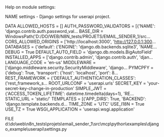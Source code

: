 Help on module settings:

NAME
    settings - Django settings for userapi project.

DATA
    ALLOWED_HOSTS = []
    AUTH_PASSWORD_VALIDATORS = [{'NAME': 'django.contrib.auth.password_val...
    BASE_DIR = WindowsPath('D:/DO/WEB/N8N_tests/PROJETS/EMAIL_SENDER_1/src...
    CORS_ALLOWED_ORIGINS = ['http://localhost:3000', 'http://127.0.0.1:300...
    DATABASES = {'default': {'ENGINE': 'django.db.backends.sqlite3', 'NAME...
    DEBUG = True
    DEFAULT_AUTO_FIELD = 'django.db.models.BigAutoField'
    INSTALLED_APPS = ['django.contrib.admin', 'django.contrib.auth', 'djan...
    LANGUAGE_CODE = 'en-us'
    MIDDLEWARE = ['django.middleware.security.SecurityMiddleware', 'django...
    PYMCPFY = {'debug': True, 'transport': {'host': 'localhost', 'port': 8...
    REST_FRAMEWORK = {'DEFAULT_AUTHENTICATION_CLASSES': ('rest_framework_s...
    ROOT_URLCONF = 'userapi.urls'
    SECRET_KEY = 'your-secret-key-change-in-production'
    SIMPLE_JWT = {'ACCESS_TOKEN_LIFETIME': datetime.timedelta(days=1), 'RE...
    STATIC_URL = 'static/'
    TEMPLATES = [{'APP_DIRS': True, 'BACKEND': 'django.template.backends.d...
    TIME_ZONE = 'UTC'
    USE_I18N = True
    USE_TZ = True
    WSGI_APPLICATION = 'userapi.wsgi.application'

FILE
    d:\do\web\n8n_tests\projets\email_sender_1\src\mcp\python\examples\django_example\userapi\settings.py


